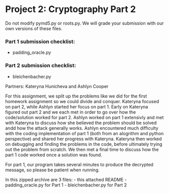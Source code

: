 # Project 2: Cryptography Part 2

Do not modify pymd5.py or roots.py. We will grade your submission with our own versions of these files.

### Part 1 submission checklist:
* padding\_oracle.py

### Part 2 submission checklist:
* bleichenbacher.py

Partners: Kateryna Hunicheva and Ashlyn Cooper

For this assignment, we split up the problems like we did for the first homework assignment so we could divide and conquer. Kateryna focused on part 2, while Ashlyn started her focus on part 1. Early on Kateryna figured out part 2 and we each met in order to go over how the code/solution worked for part 2. Ashlyn worked on part 1 extensivly and met with Kateryna to discuss how she believed the problem should be solved andd how the attack generally works. Ashlyn encountered much difficulty with the coding implementation of part 1 (both from an alogrithm and python perspective) and shared her progress with Kateryna. Kateryna then worked on debugging and finding the problems in the code, before ultimately trying out the problem from scratch. We then met a final time to discuss how the part 1 code worked once a solution was found. 

For part 1, our program takes several minutes to produce the decrypted message, so please be patient when running. 

In this zipped archive are 3 files:
    - this attached README
    - padding_oracle.py for Part 1
    - bleichenbacher.py for Part 2

